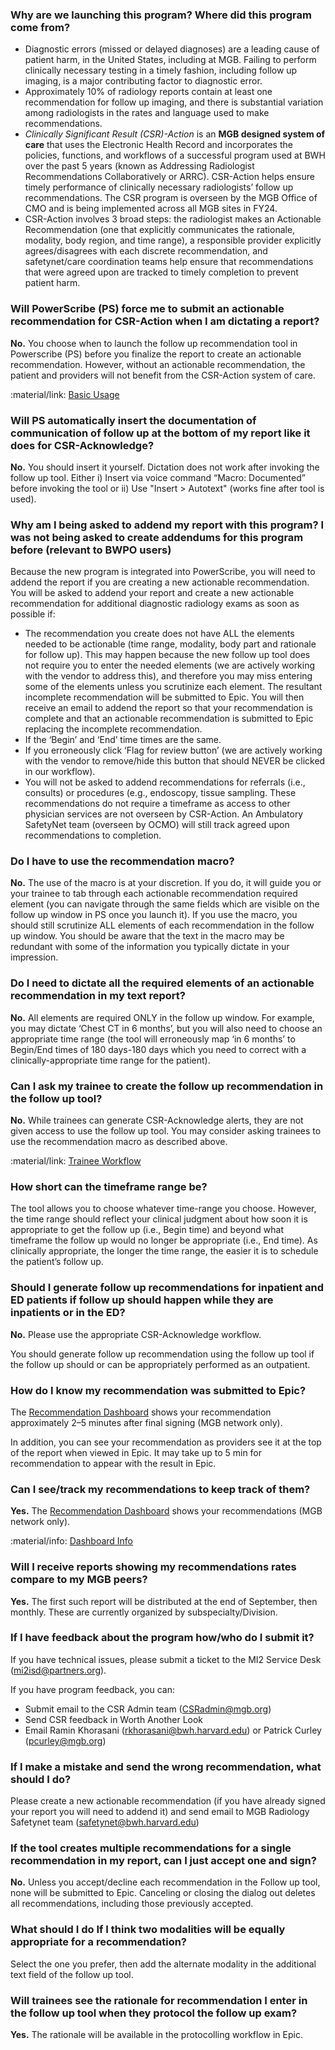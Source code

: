 ### Why are we launching this program? Where did this program come from?

- Diagnostic errors (missed or delayed diagnoses) are a leading cause of patient
  harm, in the United States, including at MGB. Failing to perform clinically necessary
  testing in a timely fashion, including follow up imaging, is a major contributing factor
  to diagnostic error.
- Approximately 10% of radiology reports contain at least one recommendation for
  follow up imaging, and there is substantial variation among radiologists in the rates
  and language used to make recommendations.
- _Clinically Significant Result (CSR)-Action_ is an **MGB designed system of care** that
  uses the Electronic Health Record and incorporates the policies, functions, and
  workflows of a successful program used at BWH over the past 5 years (known as
  Addressing Radiologist Recommendations Collaboratively or ARRC). CSR-Action
  helps ensure timely performance of clinically necessary radiologists’ follow up
  recommendations. The CSR program is overseen by the MGB Office of CMO and is
  being implemented across all MGB sites in FY24.
- CSR-Action involves 3 broad steps: the radiologist makes an Actionable
  Recommendation (one that explicitly communicates the rationale, modality, body
  region, and time range), a responsible provider explicitly agrees/disagrees with each
  discrete recommendation, and safetynet/care coordination teams help ensure that
  recommendations that were agreed upon are tracked to timely completion to prevent
  patient harm.

### Will PowerScribe (PS) force me to submit an actionable recommendation for CSR-Action when I am dictating a report?

**No.** You choose when to launch the follow up recommendation tool in Powerscribe
(PS) before you finalize the report to create an actionable recommendation.
However, without an actionable recommendation, the patient and providers will not
benefit from the CSR-Action system of care.

:material/link: [Basic Usage](/basic_usage)

### Will PS automatically insert the documentation of communication of follow up at the bottom of my report like it does for CSR-Acknowledge?

**No.** You should insert it yourself. Dictation does not work after invoking the follow up
tool. Either i) Insert via voice command “Macro: Documented” before invoking the tool
or ii) Use "Insert > Autotext" (works fine after tool is used).

### Why am I being asked to addend my report with this program? I was not being asked to create addendums for this program before (relevant to BWPO users)

Because the new program is integrated into PowerScribe, you will need to addend the report if you are creating a new actionable recommendation. You will be asked to addend your report and create a new actionable recommendation for additional diagnostic radiology exams as soon as possible if:

- The recommendation you create does not have ALL the elements needed to be actionable (time range, modality, body part and rationale for follow up). This may happen because the new follow up tool does not require you to enter the needed elements (we are actively working with the vendor to address this), and therefore you may miss entering some of the elements unless you scrutinize each element. The resultant incomplete recommendation will be submitted to Epic. You will then receive an email to addend the report so that your recommendation is complete and that an actionable recommendation is submitted to Epic replacing the incomplete recommendation.
- If the ‘Begin’ and ‘End’ time times are the same.
- If you erroneously click ‘Flag for review button’ (we are actively working with the vendor to remove/hide this button that should NEVER be clicked in our workflow).
- You will not be asked to addend recommendations for referrals (i.e., consults) or procedures (e.g., endoscopy, tissue sampling. These recommendations do not require a timeframe as access to other physician services are not overseen by CSR-Action. An Ambulatory SafetyNet team (overseen by OCMO) will still track agreed upon recommendations to completion.

### Do I have to use the recommendation macro?

**No.** The use of the macro is at your discretion. If you do, it will guide you or your trainee to tab through each actionable recommendation required element (you can navigate through the same fields which are visible on the follow up window in PS once you launch it). If you use the macro, you should still scrutinize ALL elements of each recommendation in the follow up window. You should be aware that the text in the macro may be redundant with some of the information you typically dictate in your impression.

### Do I need to dictate all the required elements of an actionable recommendation in my text report?

**No.** All elements are required ONLY in the follow up window. For example, you may dictate ‘Chest CT in 6 months’, but you will also need to choose an appropriate time range (the tool will erroneously map ‘in 6 months’ to Begin/End times of 180 days-180 days which you need to correct with a clinically-appropriate time range for the patient).

### Can I ask my trainee to create the follow up recommendation in the follow up tool?

**No.** While trainees can generate CSR-Acknowledge alerts, they are not given access to use the follow up tool. You may consider asking trainees to use the recommendation macro as described above.

:material/link: [Trainee Workflow](/trainee_workflow)

### How short can the timeframe range be?

The tool allows you to choose whatever time-range you choose. However, the time range should reflect your clinical judgment about how soon it is appropriate to get the follow up (i.e., Begin time) and beyond what timeframe the follow up would no longer be appropriate (i.e., End time). As clinically appropriate, the longer the time range, the easier it is to schedule the patient’s follow up.

### Should I generate follow up recommendations for inpatient and ED patients if follow up should happen while they are inpatients or in the ED?

**No.** Please use the appropriate CSR-Acknowledge workflow.

You should generate follow up recommendation using the follow up tool if the follow up should or can be appropriately performed as an outpatient.

### How do I know my recommendation was submitted to Epic?

The [Recommendation Dashboard](https://csrraddash.partners.org) shows your recommendation approximately 2–5 minutes after final signing (MGB network only).

In addition, you can see your recommendation as providers see it at the top of the report when viewed in Epic. It may take up to 5 min for recommendation to appear with the result in Epic.

### Can I see/track my recommendations to keep track of them?

**Yes.** The [Recommendation Dashboard](https://csrraddash.partners.org) shows your recommendations (MGB network only).

:material/info: [Dashboard Info](/dashboard)

### Will I receive reports showing my recommendations rates compare to my MGB peers?

**Yes.** The first such report will be distributed at the end of September, then monthly. These are currently organized by subspecialty/Division.

### If I have feedback about the program how/who do I submit it?

If you have technical issues, please submit a ticket to the MI2 Service Desk (<mi2isd@partners.org>).

If you have program feedback, you can:

- Submit email to the CSR Admin team (<CSRadmin@mgb.org>)
- Send CSR feedback in Worth Another Look
- Email Ramin Khorasani (<rkhorasani@bwh.harvard.edu>) or Patrick Curley (<pcurley@mgb.org>)

### If I make a mistake and send the wrong recommendation, what should I do?

Please create a new actionable recommendation (if you have already signed your report you will need to addend it) and send email to MGB Radiology Safetynet team (<safetynet@bwh.harvard.edu>)

### If the tool creates multiple recommendations for a single recommendation in my report, can I just accept one and sign?

**No.** Unless you accept/decline each recommendation in the Follow up tool, none will be submitted to Epic. Canceling or closing the dialog out deletes all recommendations, including those previously accepted.

### What should I do If I think two modalities will be equally appropriate for a recommendation?

Select the one you prefer, then add the alternate modality in the additional text field of the follow up tool.

### Will trainees see the rationale for recommendation I enter in the follow up tool when they protocol the follow up exam?

**Yes.** The rationale will be available in the protocolling workflow in Epic.
